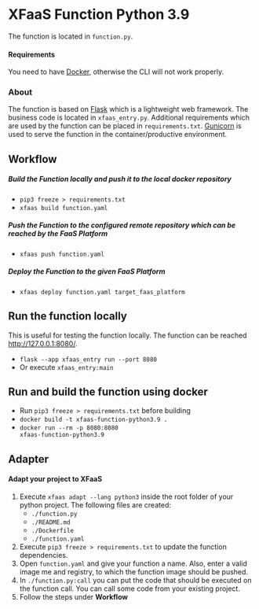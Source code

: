 # XFaaS Function Python 3.9

The function is located in <code>function.py</code>.

#### Requirements

You need to have [Docker](https://www.docker.com), otherwise the CLI will not work properly.

### About

The function is based on [Flask](https://flask.palletsprojects.com/en/2.2.x/) which is a lightweight web framework.
The business code is located in <code>xfaas_entry.py</code>. Additional requirements which are used by the function can be placed in <code>requirements.txt</code>.
[Gunicorn](https://gunicorn.org) is used to serve the function in the container/productive environment.

## Workflow

##### Build the Function locally and push it to the local docker repository
- <code>pip3 freeze > requirements.txt</code>
- <code>xfaas build function.yaml</code>

##### Push the Function to the configured remote repository which can be reached by the FaaS Platform

- <code>xfaas push function.yaml</code>

##### Deploy the Function to the given FaaS Platform

- <code>xfaas deploy function.yaml target_faas_platform</code>

## Run the function locally

This is useful for testing the function locally. The function can be reached http://127.0.0.1:8080/.

- <code>flask --app xfaas_entry run --port 8080</code>
- Or execute <code>xfaas_entry:main</code>

## Run and build the function using docker

- Run <code>pip3 freeze > requirements.txt</code> before building
- <code>docker build -t xfaas-function-python3.9 .</code>
- <code>docker run --rm -p 8080:8080 xfaas-function-python3.9</code>

## Adapter

#### Adapt your project to XFaaS

1. Execute <code>xfaas adapt --lang python3</code> inside the root folder of your python project. The following files are created:
   - <code>./function.py</code>
   - <code>./README.md</code>
   - <code>./Dockerfile</code>
   - <code>./function.yaml</code>
2. Execute <code>pip3 freeze > requirements.txt</code> to update the function dependencies.
3. Open <code>function.yaml</code> and give your function a name. Also, enter a valid image me and registry, to which the function image should be pushed.
4. In <code>./function.py:call</code> you can put the code that should be executed on the function call. You can call some code from your existing project.
5. Follow the steps under **Workflow**